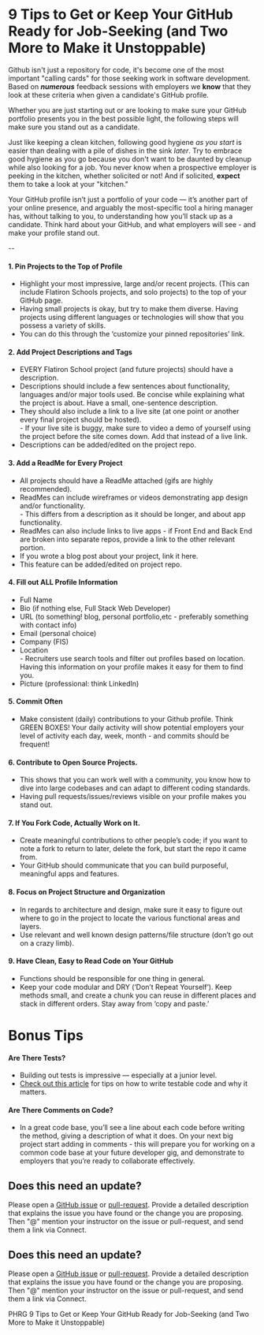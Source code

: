 # 9 Tips to Get or Keep Your GitHub Ready for Job-Seeking (and Two More to Make it Unstoppable)

Github isn't just a repository for code, it's become one of the most important "calling
cards" for those seeking work in software development. Based on _**numerous**_ feedback
sessions with employers we **know** that they look at these criteria when given a candidate's
GitHub profile.

Whether you are just starting out or are looking to make sure your GitHub portfolio presents
you in the best possible light, the following steps will make sure you stand out as a
candidate.

Just like keeping a clean kitchen, following good hygiene _as you start_ is easier
than dealing with a pile of dishes in the sink _later_. Try to embrace good hygiene
as you go because you don't want to be daunted by cleanup while also looking for a job.
You never know when a prospective employer is peeking in the kitchen, whether
solicited or not! And if solicited, **expect** them to take a look at your "kitchen."

Your GitHub profile isn’t just a portfolio of your code — it’s another part of your online presence, and arguably the most-specific tool a hiring manager has, without talking to you, to understanding how you’ll stack up as a candidate. Think hard about your GitHub, and what employers will see - and make your profile stand out.

--

#### 1. Pin Projects to the Top of Profile
- Highlight your most impressive, large and/or recent projects. (This can include Flatiron Schools projects, and solo projects) to the top of your GitHub page.
- Having small projects is okay, but try to make them diverse. Having projects using different languages or technologies will show that you possess a variety of skills.
- You can do this through the ‘customize your pinned repositories’ link. 


#### 2. Add Project Descriptions and Tags
- EVERY Flatiron School project (and future projects) should have a description.
- Descriptions should include a few sentences about functionality, languages and/or major tools used. Be concise while explaining what the project is about. Have a small, one-sentence description.
- They should also include a link to a live site (at one point or another every final project should be hosted).  
                    - If your live site is buggy, make sure to video a demo of yourself using the project before the site comes down. Add that instead of a live link.
- Descriptions can be added/edited on the project repo.

#### 3. Add a ReadMe for Every Project 
- All projects should have a ReadMe attached (gifs are highly recommended).
- ReadMes can include wireframes or videos demonstrating app design and/or functionality.  
                    - This differs from a description as it should be longer, and about app functionality.
- ReadMes can also include links to live apps - if Front End and Back End are broken into separate repos, provide a link to the other relevant portion.
- If you wrote a blog post about your project, link it here.
- This feature can be added/edited on project repo.


#### 4. Fill out ALL Profile Information 
- Full Name
- Bio (if nothing else, Full Stack Web Developer)
- URL (to something! blog, personal portfolio,etc - preferably something with contact info)
- Email (personal choice)
- Company (FIS)
- Location  
                    - Recruiters use search tools and filter out profiles based on location. Having this information on your profile makes it easy for them to find you.
- Picture (professional: think LinkedIn)


#### 5. Commit Often
- Make consistent (daily) contributions to your Github profile. Think GREEN BOXES! Your daily activity will show potential employers your level of activity each day, week, month - and commits should be frequent!
 
 
#### 6. Contribute to Open Source Projects. 
- This shows that you can work well with a community, you know how to dive into large codebases and can adapt to different coding standards. 
- Having pull requests/issues/reviews visible on your profile makes you stand out.


#### 7. If You Fork Code, Actually Work on It. 
- Create meaningful contributions to other people’s code; if you want to note a fork to return to later, delete the fork, but start the repo it came from. 
- Your GitHub should communicate that you can build purposeful, meaningful apps and features. 


#### 8. Focus on Project Structure and Organization
- In regards to architecture and design, make sure it easy to figure out where to go in the project to locate the various functional areas and layers.
- Use relevant and well known design patterns/file structure (don’t go out on a crazy limb).
 
 
#### 9. Have Clean, Easy to Read Code on Your GitHub
- Functions should be responsible for one thing in general.
- Keep your code modular and DRY (‘Don’t Repeat Yourself’). Keep methods small, and create a chunk you can reuse in different places and stack in different orders. Stay away from ‘copy and paste.’
 
 
# Bonus Tips
 
#### Are There Tests?
- Building out tests is impressive — especially at a junior level. 
- [Check out this article](https://www.toptal.com/qa/how-to-write-testable-code-and-why-it-matters) for tips on how to write testable code and why it  matters.

#### Are There Comments on Code?

- In a great code base, you’ll see a line about each code before writing the method, giving a  description of what it does.
On your next big project start adding in comments - this will prepare you for working on a common code base at your future  developer gig, and demonstrate to employers that you’re ready to collaborate effectively.

## Does this need an update?

Please open a [GitHub issue](https://github.com/learn-co-curriculum/phrg-careers-online-presence-github/issues) or [pull-request](https://github.com/learn-co-curriculum/phrg-careers-online-presence-github/pulls). Provide a detailed description that explains the issue you have found or the change you are proposing. Then "@" mention your instructor on the issue or pull-request, and send them a link via Connect.

## Does this need an update?

Please open a [GitHub issue](https://github.com/learn-co-curriculum/phrg-careers-online-presence-github/issues) or [pull-request](https://github.com/learn-co-curriculum/phrg-careers-online-presence-github/pulls). Provide a detailed description that explains the issue you have found or the change you are proposing. Then "@" mention your instructor on the issue or pull-request, and send them a link via Connect.

<p data-visibility='hidden'>PHRG 9 Tips to Get or Keep Your GitHub Ready for Job-Seeking (and Two More to Make it Unstoppable)</p>
